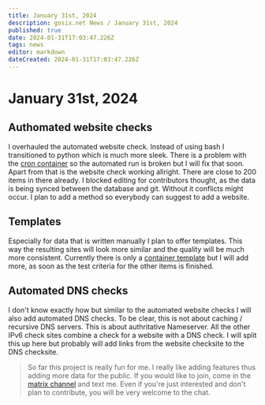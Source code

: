 ```yaml
---
title: January 31st, 2024
description: gosix.net News / January 31st, 2024 
published: true
date: 2024-01-31T17:03:47.226Z
tags: news
editor: markdown
dateCreated: 2024-01-31T17:03:47.226Z
---
```


# January 31st, 2024
## Authomated website checks
I overhauled the automated website check. Instead of using bash I transitioned to python which is much more sleek. There is a problem with the [cron container](https://hub.docker.com/repository/docker/junicast/mycronpod) so the automated run is broken but I will fix that soon. Apart from that is the website check working allright. There are close to 200 items in there already. I blocked editing for contributors thought, as the data is being synced between the database and git. Without it conflicts might occur. I plan to add a method so everybody can suggest to add a website.

## Templates
Especially for data that is written manually I plan to offer templates. This way the resulting sites will look more similar and the quality will be much more consistent. Currently there is only a [container template](/templates/container) but I will add more, as soon as the test criteria for the other items is finished.

## Automated DNS checks
I don't know exactly how but similar to the automated website checks I will also add automated DNS checks. To be clear, this is not about caching / recursive DNS servers. This is about authritative Nameserver. All the other IPv6 check sites combine a check for a website with a DNS check. I will split this up here but probably will add links from the website checksite to the DNS checksite.

> So far this project is really fun for me. I really like adding features thus adding more data for the public. If you would like to join, come in the [matrix channel](/howto/chat) and text me. Even if you're just interested and don't plan to contribute, you will be very welcome to the chat.